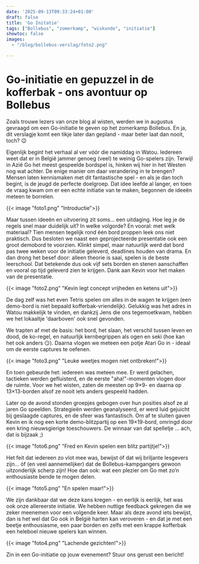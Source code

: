 ```yaml
---
date: '2025-09-13T09:33:24+01:00'
draft: false
title: 'Go Initatie'
tags: ["Bollebus", "zomerkamp", "wiskunde", "initiatie"]
showtoc: false
images:
  - "/blog/bollebus-verslag/foto2.png"

---
```


# Go-initiatie en gepuzzel in de kofferbak - ons avontuur op Bollebus


Zoals trouwe lezers van onze blog al wisten, werden we in augustus gevraagd om een Go-initiatie te geven op het zomerkamp Bollebus. En ja, dit verslagje komt een tikje later dan gepland - maar beter laat dan nooit, toch? 😉

Eigenlijk begint het verhaal al ver vóór die namiddag in Watou. Iedereen weet dat er in België jammer genoeg (veel) te weinig Go-spelers zijn. Terwijl in Azië Go het meest gespeelde bordspel is, hinken wij hier in het Westen nog wat achter. De enige manier om daar verandering in te brengen? Mensen laten kennismaken met dit fantastische spel - en als je dan toch begint, is de jeugd de perfecte doelgroep. Dat idee leefde al langer, en toen de vraag kwam om er een echte initiatie van te maken, begonnen de ideeën meteen te borrelen.

{{< image "foto1.png" "Introductie">}}

Maar tussen ideeën en uitvoering zit soms... een uitdaging. Hoe leg je de regels snel maar duidelijk uit? In welke volgorde? En vooral: met welk materiaal? Tien mensen tegelijk rond één bord proppen leek ons niet praktisch. Dus besloten we naast een geprojecteerde presentatie ook een groot demobord te voorzien. Klinkt simpel, maar natuurlijk werd dat bord pas twee weken voor de initiatie geleverd, deadlines houden van drama. En dan drong het besef door: alleen theorie is saai, spelen is de beste leerschool. Dat betekende dus ook vijf sets borden en stenen aanschaffen en vooral op tijd geleverd zien te krijgen. Dank aan Kevin voor het maken van de presentatie.

{{< image "foto2.png" "Kevin legt concept vrijheden en ketens uit">}}

De dag zelf was het even Tetris spelen om alles in de wagen te krijgen (een demo-bord is niet bepaald kofferbak-vriendelijk). Gelukkig was het adres in Watou makkelijk te vinden, en dankzij Jens die ons tegemoetkwam, hebben we het lokaaltje 'daarboven' ook snel gevonden.

We trapten af met de basis: het bord, het slaan, het verschil tussen leven en dood, de ko-regel, en natuurlijk kernbegrippen als ogen en seki (hoe kan het ook anders 😏). Daarna vlogen we meteen een potje Atari Go in - ideaal om de eerste captures te oefenen.

{{< image "foto3.png" "Leuke weetjes mogen niet ontbreken!">}}

En toen gebeurde het: iedereen was meteen mee. Er werd gelachen, tactieken werden gefluisterd, en de eerste "aha!"-momenten vlogen door de ruimte. Voor we het wisten, zaten de meesten op 9×9- en daarna op 13×13-borden alsof ze nooit iets anders gespeeld hadden.

Later op de avond stonden groepjes gebogen over hun posities alsof ze al jaren Go speelden. Strategieën werden geanalyseerd, er werd luid gejuicht bij geslaagde captures, en de sfeer was fantastisch. Om af te sluiten gaven Kevin en ik nog een korte demo-blitzpartij op een 19×19-bord, omringd door een kring nieuwsgierige toeschouwers. De winnaar van dat spelletje ... ach, dat is bijzaak ;)

{{< image "foto6.png" "Fred en Kevin spelen een blitz partijtje!">}}

Het feit dat iedereen zo vlot mee was, bewijst óf dat wij briljante lesgevers zijn... óf (en veel aannemelijker) dat de Bollebus-kampgangers gewoon uitzonderlijk scherp zijn! Hoe dan ook: wat een plezier om Go met zo’n enthousiaste bende te mogen delen.

{{< image "foto5.png" "En spelen maar!">}}

We zijn dankbaar dat we deze kans kregen - en eerlijk is eerlijk, het was ook onze allereerste initiatie. We hebben nuttige feedback gekregen die we zeker meenemen voor een volgende keer. Maar als deze avond iets bewijst, dan is het wel dat Go ook in België harten kan veroveren - en dat je met een beetje enthousiasme, een paar borden en zelfs met een krappe kofferbak een heleboel nieuwe spelers kan winnen.

{{< image "foto4.png" "Lachende gezichten!">}}

Zin in een Go-initiatie op jouw evenement? Stuur ons gerust een bericht!






